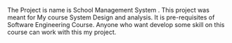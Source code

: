 The Project is name is School Management System . 
This project was meant for My course System Design and analysis.
It is pre-requisites of Software Engineering Course.
Anyone who want develop some skill on this course can work with this my project.
